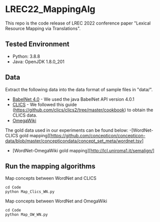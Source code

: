 # LREC22_MappingAlg
This repo is the code release of LREC 2022 conference paper "Lexical Resource Mapping via Translations".

## Tested Environment

- Python: 3.8.8
- Java: OpenJDK 1.8.0_201

## Data
Extract the following data into the data format of sample files in "data/".

- [BabelNet 4.0](https://babelnet.org/guide) - We used the java BabelNet API version 4.0.1
- [CLICS](https://clics.clld.org/) - We followed this guide (https://github.com/clics/clics2/tree/master/cookbook) to obtain the CLICS data.
- [OmegaWiki](http://omegawiki.org/)

The gold data used in our experiments can be found below:
-[WordNet-CLICS gold mapping][https://github.com/concepticon/concepticon-data/blob/master/concepticondata/concept_set_meta/wordnet.tsv]
- [WordNet-OmegaWiki gold mapping][http://lcl.uniroma1.it/semalign/]

## Run the mapping algorithms

Map concepts between WordNet and CLICS

```
cd Code
python Map_Clics_WN.py

```

Map concepts between WordNet and OmegaWiki
```
cd Code
python Map_OW_WN.py

```
